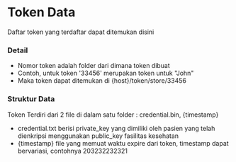 
# Token Data
Daftar token yang terdaftar dapat ditemukan disini

### Detail
- Nomor token adalah folder dari dimana token dibuat
- Contoh, untuk token '33456' merupakan token untuk "John"
- Maka token dapat ditemukan di {host}/token/store/33456

### Struktur Data
Token Terdiri dari 2 file di dalam satu folder : credential.bin, {timestamp}
- credential.txt
  berisi private_key yang dimiliki oleh pasien yang telah dienkripsi menggunakan public_key fasilitas kesehatan
- {timestamp}
  file yang memuat waktu expire dari token, timestamp dapat bervariasi, contohnya 203232232321
